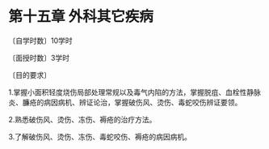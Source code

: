 # 第十五章 外科其它疾病

〔自学时数〕10学时

〔面授时数〕3学时

〔目的要求〕

1.掌握小面积轻度烧伤局部处理常规以及毒气内陷的方法，掌握脱疽、血栓性静脉炎、臁疮的病因病机、辨证论治，掌握破伤风、烫伤、毒蛇咬伤辨证要领。

2.熟悉破伤风、烫伤、冻伤、褥疮的治疗方法。

3.了解破伤风、烫伤、冻伤、毒蛇咬伤、褥疮的病因病机。
